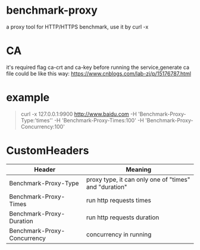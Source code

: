 # benchmark-proxy
a proxy tool for HTTP/HTTPS benchmark,  use it by curl -x 
# CA
it's required flag ca-crt and ca-key before running the service,generate ca file could be like this way:
https://www.cnblogs.com/lab-zj/p/15176787.html
# example 
> curl -x 127.0.0.1:9900 http://www.baidu.com -H 'Benchmark-Proxy-Type:'times'' -H 'Benchmark-Proxy-Times:100' -H 'Benchmark-Proxy-Concurrency:100'
# CustomHeaders

| Header                      | Meaning                                               |
|-----------------------------|-------------------------------------------------------|
| Benchmark-Proxy-Type        | proxy type, it can only one of "times" and "duration" |
| Benchmark-Proxy-Times       | run http requests times                               |
| Benchmark-Proxy-Duration    | run http requests duration                            |
| Benchmark-Proxy-Concurrency | concurrency in running                                |
